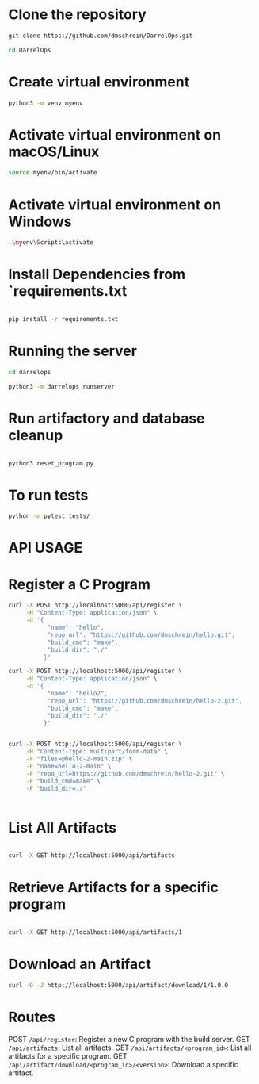 
# Clone the repository

```sh
git clone https://github.com/dmschrein/DarrelOps.git

cd DarrelOps

```

# Create virtual environment
```sh
python3 -m venv myenv
```

# Activate virtual environment on macOS/Linux
```sh
source myenv/bin/activate
```

# Activate virtual environment on Windows
```sh
.\myenv\Scripts\activate

```

# Install Dependencies from `requirements.txt

```sh

pip install -r requirements.txt

```

# Running the server

```sh
cd darrelops

python3 -m darrelops runserver

```

# Run artifactory and database cleanup 

```sh

python3 reset_program.py

```


# To run tests

```sh
python -m pytest tests/
```

# API USAGE

# Register a C Program

```sh
curl -X POST http://localhost:5000/api/register \
     -H "Content-Type: application/json" \
     -d '{
           "name": "hello",
           "repo_url": "https://github.com/dmschrein/hello.git",
           "build_cmd": "make",
           "build_dir": "./"
          }'
```

```sh
curl -X POST http://localhost:5000/api/register \
     -H "Content-Type: application/json" \
     -d '{
           "name": "hello2",
           "repo_url": "https://github.com/dmschrein/hello-2.git",
           "build_cmd": "make",
           "build_dir": "./"
          }'

```

```sh

curl -X POST http://localhost:5000/api/register \
     -H "Content-Type: multipart/form-data" \
     -F "files=@hello-2-main.zip" \
     -F "name=hello-2-main" \
     -F "repo_url=https://github.com/dmschrein/hello-2.git" \
     -F "build_cmd=make" \
     -F "build_dir=./"
     
```

# List All Artifacts
```sh

curl -X GET http://localhost:5000/api/artifacts

```

# Retrieve Artifacts for a specific program
```sh

curl -X GET http://localhost:5000/api/artifacts/1

```

# Download an Artifact
```sh
curl -O -J http://localhost:5000/api/artifact/download/1/1.0.0

```

# Routes
POST `/api/register`: Register a new C program with the build server.
GET `/api/artifacts`: List all artifacts.
GET `/api/artifacts/<program_id>`: List all artifacts for a specific program.
GET `/api/artifact/download/<program_id>/<version>`: Download a specific artifact.
